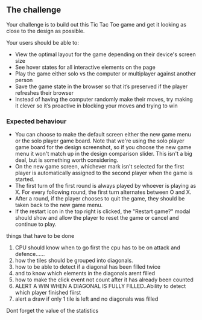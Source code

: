 ## The challenge

Your challenge is to build out this Tic Tac Toe game and get it looking as close to the design as possible.

Your users should be able to:

- View the optimal layout for the game depending on their device's screen size
- See hover states for all interactive elements on the page
- Play the game either solo vs the computer or multiplayer against another person
- Save the game state in the browser so that it’s preserved if the player refreshes their browser
- Instead of having the computer randomly make their moves, try making it clever so it’s proactive in blocking your moves and trying to win

### Expected behaviour

- You can choose to make the default screen either the new game menu or the solo player game board. Note that we're using the solo player game board for the design screenshot, so if you choose the new game menu it won't match up in the design comparison slider. This isn't a big deal, but is something worth considering.
- On the new game screen, whichever mark isn't selected for the first player is automatically assigned to the second player when the game is started.
- The first turn of the first round is always played by whoever is playing as X. For every following round, the first turn alternates between O and X.
- After a round, if the player chooses to quit the game, they should be taken back to the new game menu.
- If the restart icon in the top right is clicked, the "Restart game?" modal should show and allow the player to reset the game or cancel and continue to play.


things that have to be done
1. CPU should know when to go first
        the cpu has to be on attack and defence......
2. how the tiles should be grouped into diagonals.
3. how to be able to detect if a diagonal has been filled twice
4. and to know which elements in the diagonals arent filled
5. how to make the click event not count after it has already been counted
6. ALERT A WIN WHEN A DIAGONAL IS FULLY FILLED..Ability to detect which player finished fiirst
7. alert a draw if only 1 tile  is left and no diagonals was filled 


Dont forget the value of the statistics